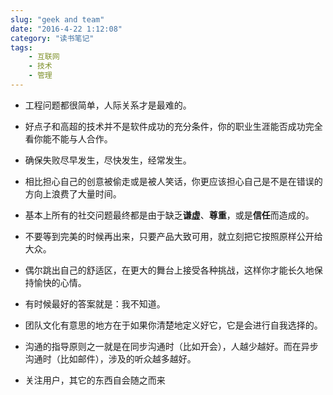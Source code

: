 ```yaml
---
slug: "geek and team"
date: "2016-4-22 1:12:08"
category: "读书笔记"
tags:
    - 互联网
    - 技术
    - 管理
---
```

- 工程问题都很简单，人际关系才是最难的。

- 好点子和高超的技术并不是软件成功的充分条件，你的职业生涯能否成功完全看你能不能与人合作。

- 确保失败尽早发生，尽快发生，经常发生。

- 相比担心自己的创意被偷走或是被人笑话，你更应该担心自己是不是在错误的方向上浪费了大量时间。

- 基本上所有的社交问题最终都是由于缺乏**谦虚**、**尊重**，或是**信任**而造成的。

- 不要等到完美的时候再出来，只要产品大致可用，就立刻把它按照原样公开给大众。

- 偶尔跳出自己的舒适区，在更大的舞台上接受各种挑战，这样你才能长久地保持愉快的心情。

- 有时候最好的答案就是：我不知道。

- 团队文化有意思的地方在于如果你清楚地定义好它，它是会进行自我选择的。

- 沟通的指导原则之一就是在同步沟通时（比如开会），人越少越好。而在异步沟通时（比如邮件），涉及的听众越多越好。

- 关注用户，其它的东西自会随之而来